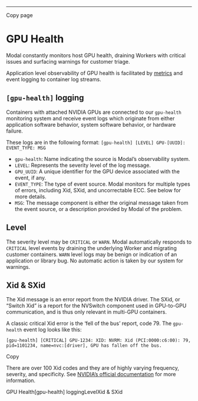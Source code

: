 * * *

Copy page

# GPU Health

Modal constantly monitors host GPU health, draining Workers with critical
issues and surfacing warnings for customer triage.

Application level observability of GPU health is facilitated by
[metrics](/docs/guide/gpu-metrics) and event logging to container log streams.

## `[gpu-health]` logging

Containers with attached NVIDIA GPUs are connected to our `gpu-health`
monitoring system and receive event logs which originate from either
application software behavior, system software behavior, or hardware failure.

These logs are in the following format: `[gpu-health] [LEVEL] GPU-[UUID]:
EVENT_TYPE: MSG`

  * `gpu-health`: Name indicating the source is Modal’s observability system.
  * `LEVEL`: Represents the severity level of the log message.
  * `GPU_UUID`: A unique identifier for the GPU device associated with the event, if any.
  * `EVENT_TYPE`: The type of event source. Modal monitors for multiple types of errors, including Xid, SXid, and uncorrectable ECC. See below for more details.
  * `MSG`: The message component is either the original message taken from the event source, or a description provided by Modal of the problem.

## Level

The severity level may be `CRITICAL` or `WARN`. Modal automatically responds
to `CRITICAL` level events by draining the underlying Worker and migrating
customer containers. `WARN` level logs may be benign or indication of an
application or library bug. No automatic action is taken by our system for
warnings.

## Xid & SXid

The Xid message is an error report from the NVIDIA driver. The SXid, or
“Switch Xid” is a report for the NVSwitch component used in GPU-to-GPU
communication, and is thus only relevant in multi-GPU containers.

A classic critical Xid error is the ‘fell of the bus’ report, code 79. The
`gpu-health` event log looks like this:

    [gpu-health] [CRITICAL] GPU-1234: XID: NVRM: Xid (PCI:0000:c6:00): 79, pid=1101234, name=nvc:[driver], GPU has fallen off the bus.

Copy

There are over 100 Xid codes and they are of highly varying frequency,
severity, and specificity. See [NVIDIA’s official
documentation](https://docs.nvidia.com/deploy/xid-errors/index.html) for more
information.

GPU Health[gpu-health] loggingLevelXid & SXid
